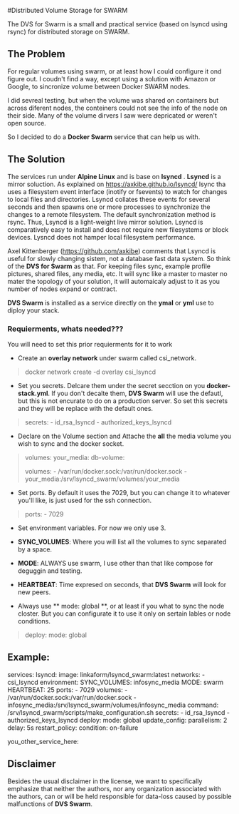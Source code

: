 
#Distributed Volume Storage for SWARM

The DVS for Swarm is a small and practical service (based on lsyncd using rsync) for distributed storage on SWARM.

## The Problem 
For regular volumes using swarm, or at least how I could configure it ond figure out. I coudn't find a way, except using a solution with Amazon or Google, to sincronize volume between Docker SWARM nodes. 


I did sevreal testing, but when the volume was shared on containers but across diferent nodes, the conteiners could not see the info of the node on their side. Many of the volume dirvers I saw were depricated or weren't open source.

So I decided to do a **Docker Swarm** service that can help us with.

## The Solution

The services run under **Alpine Linux** and is base on **lsyncd** . **Lsyncd** is a mirror soluction. As explained on https://axkibe.github.io/lsyncd/ lsync tha uses a filesystem event interface (inotify or fsevents) to watch for changes to local files and directories. Lsyncd collates these events for several seconds and then spawns one or more processes to synchronize the changes to a remote filesystem. The default synchronization method is rsync. Thus, Lsyncd is a light-weight live mirror solution. Lsyncd is comparatively easy to install and does not require new filesystems or block devices. Lysncd does not hamper local filesystem performance.

Axel Kittenberger (https://github.com/axkibe) comments that Lsyncd is useful for slowly changing sistem, not a database fast data system. So think of the **DVS for Swarm** as that. For keeping files sync, example profile pictures, shared files, any media, etc. It will sync like a master to master no mater the topology of your solution, it will automaicaly adjust to it as you number of nodes expand or contract. 

**DVS Swarm** is installed as a service directly on the **ymal** or **yml** use to diploy your stack.

### Requierments, whats needed???

You will need to set this prior requierments for it to work
- Create an **overlay network** under swarm called csi_network.

> docker network create -d overlay csi_lsyncd

- Set you secrets. Delcare them under the secret secction on you **docker-stack.yml**. If you don't decalte them, **DVS Swarm** will use the defautl, but this is not encurate to do on a production server. So set this secrets and they will be replace with the default ones.

>    secrets:
>      - id_rsa_lsyncd
>      - authorized_keys_lsyncd
>
>
- Declare on the Volume section and Attache the **all** the media volume you wish to sync and the docker socket.


>   volumes:
>      your_media:
>      db-volume:
>
>
>   volumes:
>      - /var/run/docker.sock:/var/run/docker.sock
>      - your_media:/srv/lsyncd_swarm/volumes/your_media
>

- Set ports. By default it uses the 7029, but you can change it to whatever you'll like, is just used for the ssh connection. 

>
> ports:
      - 7029
>

- Set environment variables. For now we only use 3. 

- **SYNC_VOLUMES**: Where you will list all the volumes to sync separated by a space.
- **MODE**: ALWAYS use swarm, I use other than that like compose for deguggin and testing.
- **HEARTBEAT**: Time expresed on seconds, that **DVS Swarm** will look for new peers.

- Always use ** mode: global **, or at least if you what to sync the node closter. But you can configurate it to use it only on sertain lables or node conditions.

>    deploy:
>     mode: global



## Example: 

services:
  lsyncd:
    image: linkaform/lsyncd_swarm:latest
    networks:
      - csi_lsyncd
    environment:
      SYNC_VOLUMES: infosync_media
      MODE: swarm
      HEARTBEAT: 25
    ports:
      - 7029
    volumes:
      - /var/run/docker.sock:/var/run/docker.sock
      - infosync_media:/srv/lsyncd_swarm/volumes/infosync_media
    command: /srv/lsyncd_swarm/scripts/make_configuration.sh
    secrets:
      - id_rsa_lsyncd
      - authorized_keys_lsyncd
    deploy:
      mode: global
      update_config:
        parallelism: 2
        delay: 5s
      restart_policy:
        condition: on-failure

  you_other_service_here:

## Disclaimer

Besides the usual disclaimer in the license, we want to specifically emphasize that neither the authors, nor any organization associated with the authors, can or will be held responsible for data-loss caused by possible malfunctions of **DVS Swarm**.